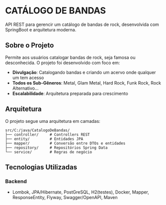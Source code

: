 # CATÁLOGO DE BANDAS

API REST para gerencir um catálogo de bandas de rock, desenvolvida com SpringBoot e arquitetura moderna.

## Sobre o Projeto

Permite aos usuários catalogar bandas de rock, seja famosa ou desconhecida. O projeto foi desenvolvido com foco em:

- **Divulgação**: Catalogando bandas e criando um acervo onde qualquer um tem acesso
- **Todos os Sub-Gêneros**: Metal, Glam Metal, Hard Rock, Funk Rock, Rock Alternativo...
- **Escalabilidade**: Arquitetura preparada para crescimento

## Arquitetura

O projeto segue uma arquitetura em camadas:

```
src/C:/java/CatalogoDeBandas/
├── controller/     # Controllers REST
├── entity/         # Entidades JPA
├── mapper/         # Conversão entre DTOs e entidades
├── repository/     # Repositórios Spring Data
└── service/        # Regras de negócio
```

## Tecnologias Utilizadas

### Backend
- Lombok, JPA/Hibernate, PostGreSQL, H2(testes), Docker, Mapper, ResponseEntity, Flyway, Swagger/OpenAPI, Maven

